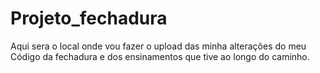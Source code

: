 # Projeto_fechadura
Aqui sera o local onde vou fazer o upload das minha alterações do meu Código da fechadura e dos ensinamentos que tive ao longo do caminho.
